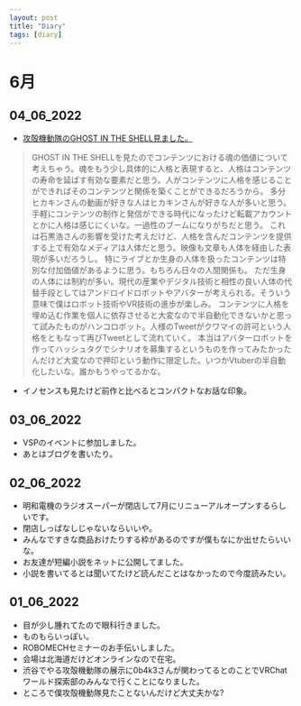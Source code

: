 ```yaml
---
layout: post
title: "Diary"
tags: [diary]
---
```


# 6月
## 04_06_2022
* [攻殻機動隊のGHOST IN THE SHELL見ました。](https://twitter.com/beet_lex/status/1532972310705377280?s=20&t=gZBaEwdcRqYjYAss0XlUmw)
> GHOST IN THE SHELLを見たのでコンテンツにおける魂の価値について考えちゃう。魂をもう少し具体的に人格と表現すると、人格はコンテンツの寿命を延ばす有効な要素だと思う。人がコンテンツに人格を感じることができればそのコンテンツと関係を築くことができるだろうから。
多分ヒカキンさんの動画が好きな人はヒカキンさんが好きな人が多いと思う。手軽にコンテンツの制作と発信ができる時代になったけど転載アカウントとかに人格は感じにくいな。一過性のブームになりがちだと思う。
これは石黒浩さんの影響を受けた考えだけど、人格を含んだコンテンツを提供する上で有効なメディアは人体だと思う。映像も文章も人体を経由した表現が多いだろうし。
特にライブとか生身の人体を扱ったコンテンツは特別な付加価値があるように思う。もちろん日々の人間関係も。
ただ生身の人体には制約が多い。現代の産業やデジタル技術と相性の良い人体の代替手段としてはアンドロイドロボットやアバターが考えられる。そういう意味で僕はロボット技術やVR技術の進歩が楽しみ。
コンテンツに人格を埋め込む作業を個人に依存させると大変なので半自動化できないかと思って試みたものがハンコロボット。人様のTweetがクワマイの許可という人格をともなって再びTweetとして流れていく。
本当はアバターロボットを作ってハッシュタグでシナリオを募集するというものを作ってみたかったんだけど大変なので押印という動作に限定した。いつかVtuberの半自動化したいな。誰かもうやってるかな。
* イノセンスも見たけど前作と比べるとコンパクトなお話な印象。

## 03_06_2022
* VSPのイベントに参加しました。
* あとはブログを書いたり。

## 02_06_2022
* 明和電機のラジオスーパーが閉店して7月にリニューアルオープンするらしいです。
* 閉店しっぱなしじゃないならいいや。
* みんなですきな商品おけたりする枠があるのですが僕もなにか出せたらいいな。
* お友達が短編小説をネットに公開してました。
* 小説を書いてるとは聞いてたけど読んだことはなかったので今度読みたい。

## 01_06_2022
* 目が少し腫れてたので眼科行きました。
* ものもらいっぽい。
* ROBOMECHセミナーのお手伝いしました。
* 会場は北海道だけどオンラインなので在宅。
* 渋谷でやる攻殻機動隊の展示に0b4k3さんが関わってるとのことでVRChatワールド探索部のみんなで行くことになりました。
* ところで僕攻殻機動隊見たことないんだけど大丈夫かな?
